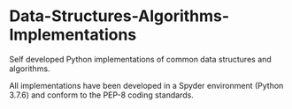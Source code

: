 # Data-Structures-Algorithms-Implementations
Self developed Python implementations of common data structures and algorithms.

All implementations have been developed in a Spyder environment (Python 3.7.6) and conform to the PEP-8 coding standards.
